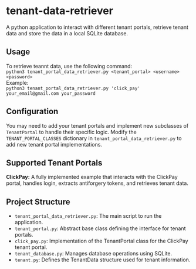 # tenant-data-retriever
A python application to interact with different tenant portals, retrieve tenant data and store the data in a local SQLite database.

## Usage
To retrieve teannt data, use the following command:  
```python3 tenant_portal_data_retriever.py <tenant_portal> <username> <password>```  
Example:  
```python3 tenant_portal_data_retriever.py 'click_pay' your_email@gmail.com your_password```  

## Configuration
You may need to add your tenant portals and implement new subclasses of `TenantPortal` to handle their specific logic.
Modify the `TENANT_PORTAL_CLASSES` dictionary in `tenant_portal_data_retriever.py` to add new tenant portal implementations.

## Supported Tenant Portals
**ClickPay:** A fully implemented example that interacts with the ClickPay portal, handles login, extracts antiforgery tokens, and retrieves tenant data.

## Project Structure
- `tenant_portal_data_retriever.py`: The main script to run the application.  
- `tenant_portal.py`: Abstract base class defining the interface for tenant portals.  
- `click_pay.py`: Implementation of the TenantPortal class for the ClickPay tenant portal.  
- `tenant_database.py`: Manages database operations using SQLite.  
- `tenant.py`: Defines the TenantData structure used for tenant information.  
